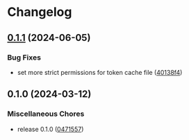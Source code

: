 # Changelog

## [0.1.1](https://github.com/vexxhost/keystoneauth-websso/compare/v0.1.0...v0.1.1) (2024-06-05)


### Bug Fixes

* set more strict permissions for token cache file ([40138f4](https://github.com/vexxhost/keystoneauth-websso/commit/40138f4a9fab14e3cbac90237b8d71723ee10e05))

## 0.1.0 (2024-03-12)


### Miscellaneous Chores

* release 0.1.0 ([0471557](https://github.com/vexxhost/keystoneauth-websso/commit/04715575e4009d9b4f5b6468f5007c50eedde783))

